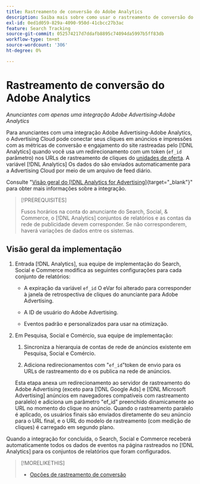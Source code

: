```yaml
---
title: Rastreamento de conversão do Adobe Analytics
description: Saiba mais sobre como usar o rastreamento de conversão do Adobe Analytics para suas campanhas no Adobe Advertising.
exl-id: 0ed1d059-829a-4090-950d-41cbcc27b3ac
feature: Search Tracking
source-git-commit: 052574217d7ddafb8895c74094da5997b5ff83db
workflow-type: tm+mt
source-wordcount: '306'
ht-degree: 0%

---
```


# Rastreamento de conversão do Adobe Analytics

*Anunciantes com apenas uma integração Adobe Advertising-Adobe Analytics*

Para anunciantes com uma integração Adobe Advertising-Adobe Analytics, o Advertising Cloud pode conectar seus cliques em anúncios e impressões com as métricas de conversão e engajamento do site rastreadas pelo [!DNL Analytics] quando você usa um redirecionamento com um token (`ef_id` parâmetro) nos URLs de rastreamento de cliques do [unidades de oferta](/help/search-social-commerce/glossary.md#a-b). A variável [!DNL Analytics] Os dados do são enviados automaticamente para a Advertising Cloud por meio de um arquivo de feed diário.

Consulte &quot;[Visão geral do [!DNL Analytics for Advertising]](https://experienceleague.adobe.com/docs/advertising-cloud/dsp/integrations/analytics/overview.html){target="_blank"}&quot; para obter mais informações sobre a integração.

>[!PREREQUISITES]
>
> Fusos horários na conta do anunciante do Search, Social, &amp; Commerce, o [!DNL Analytics] conjuntos de relatórios e as contas da rede de publicidade devem corresponder. Se não corresponderem, haverá variações de dados entre os sistemas.

## Visão geral da implementação

1. Entrada [!DNL Analytics], sua equipe de implementação do Search, Social e Commerce modifica as seguintes configurações para cada conjunto de relatórios:

   * A expiração da variável `ef_id` O eVar foi alterado para corresponder à janela de retrospectiva de cliques do anunciante para Adobe Advertising.

   * A ID de usuário do Adobe Advertising.

   * Eventos padrão e personalizados para usar na otimização.

1. Em Pesquisa, Social e Comércio, sua equipe de implementação:

   1. Sincroniza a hierarquia de contas de rede de anúncios existente em Pesquisa, Social e Comércio.

   1. Adiciona redirecionamentos com &quot;`ef_id`&quot;token de envio para os URLs de rastreamento do e os publica na rede de anúncios.

   Esta etapa anexa um redirecionamento ao servidor de rastreamento do Adobe Advertising (exceto para [!DNL Google Ads] e [!DNL Microsoft Advertising] anúncios em navegadores compatíveis com rastreamento paralelo) e adiciona um parâmetro &quot;ef_id&quot; preenchido dinamicamente ao URL no momento do clique no anúncio. Quando o rastreamento paralelo é aplicado, os usuários finais são enviados diretamente do seu anúncio para o URL final, e o URL do modelo de rastreamento (com medição de cliques) é carregado em segundo plano.

Quando a integração for concluída, o Search, Social e Commerce receberá automaticamente todos os dados de eventos na página rastreados no [!DNL Analytics] para os conjuntos de relatórios que foram configurados.

>[!MORELIKETHIS]
>
>* [Opções de rastreamento de conversão](conversion-tracking-about.md)
